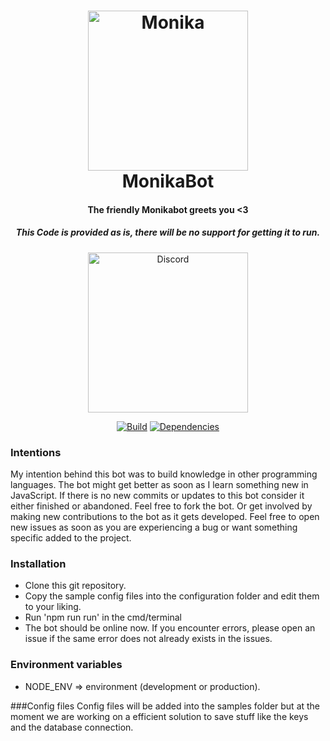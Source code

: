 <h1 align="center">
    <a href="https://discord.gg/JtFFkzk"><img src="https://i.imgur.com/6hUjiER.png" width="256px" alt="Monika"></a>
  <br>
    MonikaBot
  <br>
 </h1>
<h4 align="center">The friendly Monikabot greets you <3</h4>
<h5 align="center">This Code is provided as is, there will be no support for getting it to run.</h5>
  <p align="center">
      <a href="https://discord.gg/JtFFkzk" target="_blank"><img src="https://discordapp.com/assets/fc0b01fe10a0b8c602fb0106d8189d9b.png" width="256px" alt="Discord"></a>
  </p>
  <p align="center">
  <a href="https://travis-ci.org/Emdix/MonikaBot" target="_blank"><img src="https://travis-ci.org/Emdix/MonikaBot.svg?branch=master" alt="Build"></a>
  <a href="https://david-dm.org/emdix/monikabot" target="_blank"><img src="https://david-dm.org/emdix/monikabot/status.png" alt="Dependencies"></a>
  </p>

### Intentions
My intention behind this bot was to build knowledge in other programming 
languages. The bot might get better as soon as I learn something new in JavaScript.
If there is no new commits or updates to this bot consider it either finished
or abandoned. Feel free to fork the bot.
Or get involved by making new contributions to the bot as it gets developed.
Feel free to open new issues as soon as you are experiencing a bug or want something specific added to the project.

### Installation
* Clone this git repository.
* Copy the sample config files into the configuration folder and edit them to your liking.
* Run 'npm run run' in the cmd/terminal
* The bot should be online now. If you encounter errors, please open an issue if the same error does not already exists in the issues.

### Environment variables
* NODE_ENV => environment (development or production).

###Config files
Config files will be added into the samples folder but at the moment we are working on a efficient solution to save
stuff like the keys and the database connection.
